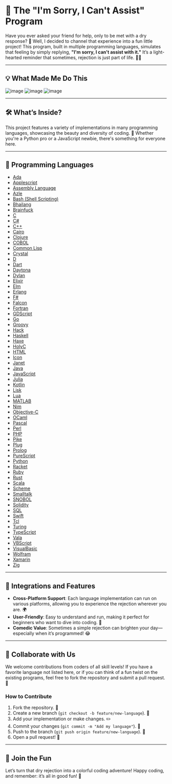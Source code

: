 # 🎉 The "I'm Sorry, I Can't Assist" Program

Have you ever asked your friend for help, only to be met with a dry response? 🤔 Well, I decided to channel that experience into a fun little project! This program, built in multiple programming languages, simulates that feeling by simply replying, **"I'm sorry, I can't assist with it."** It’s a light-hearted reminder that sometimes, rejection is just part of life. 💁‍♂️

---

## 💡 What Made Me Do This

![image](https://github.com/user-attachments/assets/c4321927-ba2f-44ab-871b-66ca967f2173) ![image](https://github.com/user-attachments/assets/a8e72d3c-26c5-46f4-9397-138f83e5e12a) ![image](https://github.com/user-attachments/assets/ea51f813-7255-4ab6-9346-7f215766f9c3)

---

## 🛠️ What’s Inside?

This project features a variety of implementations in many programming languages, showcasing the beauty and diversity of coding. 🌈 Whether you're a Python pro or a JavaScript newbie, there's something for everyone here.

---

## 📁 Programming Languages

- [Ada](/Ada.ada)
- [Applescript](/Applescript.applescript)
- [Assembly Language](/Assembly%20Language.asm)
- [Azle](/Azle.azle)
- [Bash (Shell Scripting)](/Shell%20Scripting%20(Bash).sh)
- [Bhailang](/Bhailang.bhai)
- [Brainfuck](/Brainfuck.bf)
- [C](/c.c)
- [C#](/CSharp.cs)
- [C++](/cplusplus.cpp)
- [Cairo](/Cairo.cairo)
- [Clojure](/Clojure.clj)
- [COBOL](/COBOL.cbl)
- [Common Lisp](/CommonLisp.lisp)
- [Crystal](/Crystal.cr)
- [D](/D.d)
- [Dart](/dart.dart)
- [Daytona](/Daytona.day)
- [Dylan](/Dylan.dyl)
- [Elixir](/elixir.exs)
- [Elm](/Elm.elm)
- [Erlang](/Erlang.erl)
- [F#](/FSharp.fs)
- [Falcon](/Falcon.fal)
- [Fortran](/Fortran.f90)
- [GDScript](/GDScript.gd)
- [Go](/go.go)
- [Groovy](/Groovy.groovy)
- [Hack](/Hack.hack)
- [Haskell](/Haskell.hs)
- [Haxe](/Haxe.hx)
- [HolyC](/HolyC.hc)
- [HTML](/HTML.html)
- [Icon](/Icon.icn)
- [Janet](/Janet.janet)
- [Java](/main.java)
- [JavaScript](javascript.js)
- [Julia](/Julia.jl)
- [Kotlin](/kotlin.kt)
- [Lisk](/Lisk.lisk)
- [Lua](/lua.lua)
- [MATLAB](/MATLAB.m)
- [Nim](/Nim.nim)
- [Objective-C](/Objective-C.m)
- [OCaml](/OCaml.ml)
- [Pascal](/pascal.pas)
- [Perl](/Perl.pl)
- [PHP](/php.php)
- [Pike](/Pike.pike)
- [Plug](/Plug.plg)
- [Prolog](/Prolog.pro)
- [PureScript](/PureScript.purs)
- [Python](/python.py)
- [Racket](/Racket.rkt)
- [Ruby](/ruby.rb)
- [Rust](/rust.rs)
- [Scala](/scala.scala)
- [Scheme](/Scheme.scm)
- [Smalltalk](/Smalltalk.st)
- [SNOBOL](/SNOBOL.sno)
- [Solidity](/Solidity.sol)
- [SQL](/PL/SQL.sql)
- [Swift](/swift.swift)
- [Tcl](/Tcl.tcl)
- [Turing](/Turing.t)
- [TypeScript](/typescript.ts)
- [Vala](/Vala.vala)
- [VBScript](/VBScript.vbs)
- [VisualBasic](/VisualBasic.vb)
- [Wolfram](/Wolfram.wl)
- [Xamarin](/Xamarin.xaml)
- [Zig](/Zig.zig)

---

## 🚀 Integrations and Features

- **Cross-Platform Support**: Each language implementation can run on various platforms, allowing you to experience the rejection wherever you are. 🌍
- **User-Friendly**: Easy to understand and run, making it perfect for beginners who want to dive into coding. 🐣
- **Comedic Value**: Sometimes a simple rejection can brighten your day—especially when it’s programmed! 😂

---

## 🤝 Collaborate with Us

We welcome contributions from coders of all skill levels! If you have a favorite language not listed here, or if you can think of a fun twist on the existing programs, feel free to fork the repository and submit a pull request. 🙌

### How to Contribute

1. Fork the repository. 🍴
2. Create a new branch (`git checkout -b feature/new-language`). 🌿
3. Add your implementation or make changes. ✏️
4. Commit your changes (`git commit -m "Add my language"`). 📜
5. Push to the branch (`git push origin feature/new-language`). 🚀
6. Open a pull request! 📨

---

## 🎊 Join the Fun

Let’s turn that dry rejection into a colorful coding adventure! Happy coding, and remember: it’s all in good fun! 🎉
